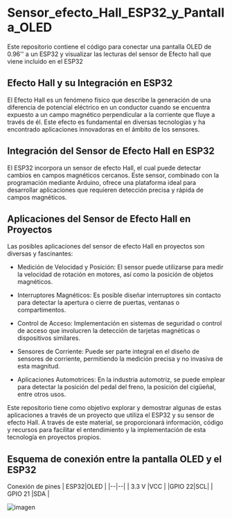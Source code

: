 # Sensor_efecto_Hall_ESP32_y_Pantalla_OLED
Este repositorio contiene el código para conectar una pantalla OLED de 0.96'' a un ESP32 y visualizar las lecturas del sensor de Efecto hall que viene incluido en el ESP32 
## Efecto Hall y su Integración en ESP32
El Efecto Hall es un fenómeno físico que describe la generación de una diferencia de potencial eléctrico en un conductor cuando se encuentra expuesto a un campo magnético perpendicular a la corriente que fluye a través de él. Este efecto es fundamental en diversas tecnologías y ha encontrado aplicaciones innovadoras en el ámbito de los sensores.

## Integración del Sensor de Efecto Hall en ESP32

El ESP32 incorpora un sensor de efecto Hall, el cual puede detectar cambios en campos magnéticos cercanos. Este sensor, combinado con la programación mediante Arduino, ofrece una plataforma ideal para desarrollar aplicaciones que requieren detección precisa y rápida de campos magnéticos.

## Aplicaciones del Sensor de Efecto Hall en Proyectos

Las posibles aplicaciones del sensor de efecto Hall en proyectos son diversas y fascinantes:

- Medición de Velocidad y Posición: El sensor puede utilizarse para medir la velocidad de rotación en motores, así como la posición de objetos magnéticos.

- Interruptores Magnéticos: Es posible diseñar interruptores sin contacto para detectar la apertura o cierre de puertas, ventanas o compartimentos.

- Control de Acceso: Implementación en sistemas de seguridad o control de acceso que involucren la detección de tarjetas magnéticas o dispositivos similares.

- Sensores de Corriente: Puede ser parte integral en el diseño de sensores de corriente, permitiendo la medición precisa y no invasiva de esta magnitud.

- Aplicaciones Automotrices: En la industria automotriz, se puede emplear para detectar la posición del pedal del freno, la posición del cigüeñal, entre otros usos.

Este repositorio tiene como objetivo explorar y demostrar algunas de estas aplicaciones a través de un proyecto que utiliza el ESP32 y su sensor de efecto Hall. A través de este material, se proporcionará información, código y recursos para facilitar el entendimiento y la implementación de esta tecnología en proyectos propios.

## Esquema de conexión entre la pantalla OLED y el ESP32

Conexión de pines
|  ESP32|OLED  |
|--|--|
| 3.3 V |VCC  |
|GPIO 22|SCL|
| GPIO 21 |SDA  |

![imagen](https://github.com/raymundosoto/Sensor_efecto_Hall_ESP32_y_Pantalla_OLED/assets/72757419/8fadb825-9dc2-41b0-bf62-b1c7ac0a1a93)




